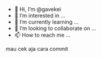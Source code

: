 - 👋 Hi, I’m @gavekei
- 👀 I’m interested in ...
- 🌱 I’m currently learning ...
- 💞️ I’m looking to collaborate on ...
- 📫 How to reach me ...

<!---
gavekei/gavekei is a ✨ special ✨ repository because its `README.md` (this file) appears on your GitHub profile.
You can click the Preview link to take a look at your changes.
--->

mau cek aja cara commit
